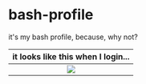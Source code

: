 # bash-profile
it's my bash profile, because, why not?

|it looks like this when I login...|
|:-------------:|
|![](http://www.linncountykansas.net/images/bashed.jpg)|
